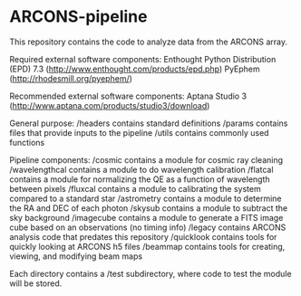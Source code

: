 ARCONS-pipeline
===============

This repository contains the code to analyze data from the ARCONS array.  

Required external software components:
Enthought Python Distribution (EPD) 7.3 (http://www.enthought.com/products/epd.php)
PyEphem (http://rhodesmill.org/pyephem/)

Recommended external software components:
Aptana Studio 3 (http://www.aptana.com/products/studio3/download)

General purpose:
/headers contains standard definitions
/params contains files that provide inputs to the pipeline
/utils contains commonly used functions

Pipeline components:
/cosmic contains a module for cosmic ray cleaning
/wavelengthcal contains a module to do wavelength calibration 
/flatcal contains a module for normalizing the QE as a function of wavelength between pixels
/fluxcal contains a module to calibrating the system compared to a standard star
/astrometry contains a module to determine the RA and DEC of each photon
/skysub contains a module to subtract the sky background
/imagecube contains a module to generate a FITS image cube based on an observations (no timing info)
/legacy contains ARCONS analysis code that predates this repository
/quicklook contains tools for quickly looking at ARCONS h5 files
/beammap contains tools for creating, viewing, and modifying beam maps 

Each directory contains a /test subdirectory, where code to test the module will be stored.

